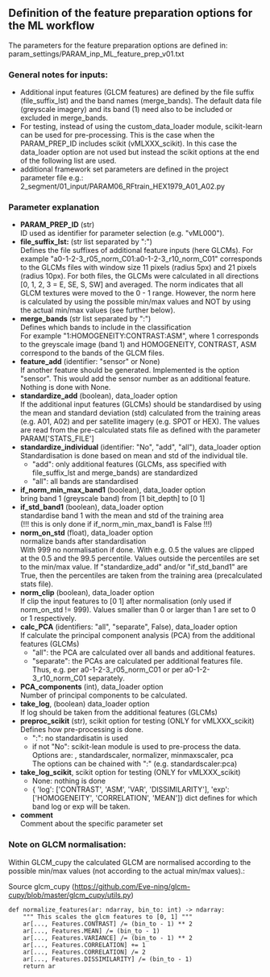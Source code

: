 ## Definition of the feature preparation options for the ML workflow

The parameters for the feature preparation options are defined in:
param_settings/PARAM_inp_ML_feature_prep_v01.txt

### General notes for inputs:
- Additional input features (GLCM features) are defined by the file
  suffix (file_suffix_lst) and the band names (merge_bands). The default
  data file (greyscale imagery) and its band (1) need also to be included
  or excluded in merge_bands.
- For testing, instead of using the custom_data_loader module, scikit-learn
  can be used for pre-processing. This is the case when the PARAM_PREP_ID
  includes scikit (vMLXXX_scikit). In this case the data_loader option
  are not used but instead the scikit options at the end of the following
  list are used.
- additional framework set parameters are defined in the
  project parameter file e.g.:
  2_segment/01_input/PARAM06_RFtrain_HEX1979_A01_A02.py

### Parameter explanation
- **PARAM_PREP_ID** (str)<br>
    ID used as identifier for parameter selection
    (e.g. "vML000").
- **file_suffix_lst:** (str list separated by ":")<br>
    Defines the file suffixes of additional feature inputs (here GLCMs).
    For example "a0-1-2-3_r05_norm_C01:a0-1-2-3_r10_norm_C01"
    corresponds to the GLCMs files with window size 11 pixels (radius 5px)
    and 21 pixels (radius 10px). For both files, the GLCMs were calculated
    in all directions [0, 1, 2, 3 = E, SE, S, SW] and averaged.
    The norm indicates that all GLCM textures were moved to the 0 - 1 range.
    However, the norm here is calculated by using the possible min/max
    values and NOT by using the actual min/max values (see further below).
- **merge_bands** (str list separated by ":")<br>
    Defines which bands to include in the classification<br>
    For example "1:HOMOGENEITY:CONTRAST:ASM", where 1 corresponds to the
    greyscale image (band 1) and HOMOGENEITY, CONTRAST, ASM correspond
    to the bands of the GLCM files.
- **feature_add** (identifier: "sensor" or None)<br>
    If another feature should be generated. Implemented is the option
    "sensor". This would add the sensor number as an additional feature.<br>
    Nothing is done with None.
- **standardize_add** (boolean), data_loader option<br>
    If the additional input features (GLCMs) should be standardised by
    using the mean and standard deviation (std) calculated from the training areas
    (e.g. A01, A02) and per satellite imagery (e.g. SPOT or HEX).
    The values are read from the pre-calculated stats file as defined
    with the parameter PARAM['STATS_FILE']
- **standardize_individual** (identifier: "No", "add", "all"), data_loader option<br>
    Standardisation is done based on mean and std of the individual tile.<br>
    - "add": only additional features (GLCMs, ass specified with
    file_suffix_lst and merge_bands) are standardized<br>
    - "all": all bands are standardised
- **if_norm_min_max_band1** (boolean), data_loader option<br>
    bring band 1 (greyscale band) from [1 bit_depth] to [0 1]
- **if_std_band1** (boolean), data_loader option<br>
    standardise band 1 with the mean and std of the
    training area<br>
    (!!! this is only done if if_norm_min_max_band1 is False !!!)
- **norm_on_std** (float), data_loader option<br>
    normalize bands after standardisation<br>
    With 999 no normalisation if done.
    With e.g. 0.5 the values are clipped at the 0.5 and the 99.5 percentile.
    Values outside the percentiles are set to the min/max value.
    If "standardize_add" and/or "if_std_band1" are True, then the
    percentiles are taken from the training area (precalculated stats file).
- **norm_clip** (boolean), data_loader option<br>
    If clip the input features to [0 1] after normalisation (only used if
    norm_on_std != 999). Values smaller than 0 or larger than 1 are set
    to 0 or 1 respectively.
- **calc_PCA** (identifiers: "all", "separate", False), data_loader option<br>
    If calculate the principal component analysis (PCA) from the
    additional features (GLCMs)<br>
    - "all": the PCA are calculated over all bands and additional features.
    - "separate": the PCAs are calculated per additional features file.
       Thus, e.g. per a0-1-2-3_r05_norm_C01 or per a0-1-2-3_r10_norm_C01
       separately.
- **PCA_components** (int), data_loader option<br>
    Number of principal components to be calculated.
- **take_log**, (boolean) data_loader option<br>
    If log should be taken from the additional features (GLCMs)
- **preproc_scikit** (str), scikit option for testing (ONLY for vMLXXX_scikit)<br>
    Defines how pre-processing is done.<br>
    - ":": no standardisatin is used
    - if not "No": scikit-lean module is used to pre-process the data.<br>
        Options are: , standardscaler, normalizer, minmaxscaler, pca <br>
        The options can be chained with ":" (e.g. standardscaler:pca)
- **take_log_scikit**, scikit option for testing (ONLY for vMLXXX_scikit)<br>
    - None: nothing is done
    - { 'log': ['CONTRAST', 'ASM', 'VAR', 'DISSIMILARITY'],
        'exp': ['HOMOGENEITY',   'CORRELATION', 'MEAN']} dict defines
        for which band log or exp will be taken.
- **comment**<br>
    Comment about the specific parameter set



### Note on GLCM normalisation:
Within GLCM_cupy the calculated GLCM are normalised according to the
possible min/max values (not according to the actual min/max values).:

Source glcm_cupy
(https://github.com/Eve-ning/glcm-cupy/blob/master/glcm_cupy/utils.py)

```
def normalize_features(ar: ndarray, bin_to: int) -> ndarray:
    """ This scales the glcm features to [0, 1] """
    ar[..., Features.CONTRAST] /= (bin_to - 1) ** 2
    ar[..., Features.MEAN] /= (bin_to - 1)
    ar[..., Features.VARIANCE] /= (bin_to - 1) ** 2
    ar[..., Features.CORRELATION] += 1
    ar[..., Features.CORRELATION] /= 2
    ar[..., Features.DISSIMILARITY] /= (bin_to - 1)
    return ar
```